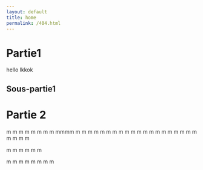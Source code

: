 ```yaml
---
layout: default
title: home
permalink: /404.html
---
```


# Partie1
hello
lkkok

## Sous-partie1

# Partie 2
m
m
m
m
m
m
m
m
mmmm
m
m
m
m
m
m
m
m
m
m
m
m
m
m
m
m
m
m
m
m
m
m
m
m

m
m
m
m
m
m

m
m
m
m
m
m
m
m
